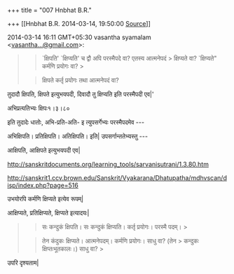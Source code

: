 +++
title = "007 Hnbhat B.R."

+++
[[Hnbhat B.R.	2014-03-14, 19:50:00 [Source](https://groups.google.com/g/samskrita/c/G4y5dJLsK3U)]]





  

  
  

2014-03-14 16:11 GMT+05:30 vasantha syamalam \<[vasantha...@gmail.com]()\>:  

> 
> > \`क्षिपति' \`क्षिप्यति' च द्वौ अपि परस्मैपदे वा? एतस्य आत्मनेपदं > क्षिप्यते वा? \`क्षिप्यते" कर्मणि प्रयोगः वा? >
> 
> >   
> > 
> > 
> > क्षिपते कर्तृ प्रयोगः तथा आत्मनेपदं वा?
> > 
> > 
> >   
> > 
> > 

  

तुदादौ क्षिपति, क्षिपते इत्युभयपदी, दिवादौ तु क्षिप्यति इति परस्मैपदी एव\|'

  

  

  

अभिप्रत्यतिभ्यः क्षिपः१।३।८०

इति तुदादेः धातोः, अभि-प्रति-अति- इ त्युपसर्गेभ्यः परस्मैपदमेव ---

  

अभिक्षिपति। प्रतिक्षिपति। अतिक्षिपति। इति\| उपसर्गान्ततेभ्यस्तु ---  

  

आक्षिपति, आक्षिपते इत्युभयपदी एव\|

  

<http://sanskritdocuments.org/learning_tools/sarvanisutrani/1.3.80.htm>  

  

<http://sanskrit1.ccv.brown.edu/Sanskrit/Vyakarana/Dhatupatha/mdhvscan/disp/index.php?page=516>  



उभयोरपि कर्मणि क्षिप्यते इत्येव रूपम्\|

  

आक्षिप्यते, प्रतिक्षिप्यते, क्षिप्यते इत्यादयः\|

  



> 
> > 
> > 
> > 
> > सः कन्दुकं क्षिपति। सः कन्दुकं क्षिप्यति। कर्तृ प्रयोगः। परस्मै पदम्। >
> 
> > 
> > तेन कंदुकः क्षिप्यते। आत्मनेपदम्। कर्मणि प्रयोगः। साधु वा? (तेन > कन्दुकः क्षिप्तःभूतकालः।) साधु वा? >
> 
> > 

  

उपरि दृश्यताम\|

> 
> > 
> > 
> >   
> > 

